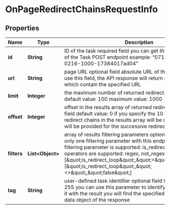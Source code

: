 

# OnPageRedirectChainsRequestInfo


## Properties

| Name | Type | Description | Notes |
|------------ | ------------- | ------------- | -------------|
|**id** | **String** | ID of the task required field you can get this ID in the response of the Task POST endpoint example: “07131248-1535-0216-1000-17384017ad04” |  [optional] |
|**url** | **String** | page URL optional field absolute URL of the target page if you use this field, the API response will return only redirect chains which contain the specified URL |  [optional] |
|**limit** | **Integer** | the maximum number of returned redirect chains optional field default value: 100 maximum value: 1000 |  [optional] |
|**offset** | **Integer** | offset in the results array of returned redirect chains optional field default value: 0 if you specify the 10 value, the first ten redirect chains in the results array will be omitted and the data will be provided for the successive redirect chains |  [optional] |
|**filters** | **List&lt;Object&gt;** | array of results filtering parameters optional field you can use only one filtering parameter with this endpoint the following filtering parameter is supported: is_redirect_loop the following operators are supported: regex, not_regex, &#x3D;, &lt;&gt; examples: [\&quot;is_redirect_loop\&quot;,\&quot;&#x3D;\&quot;,\&quot;true\&quot;] [\&quot;is_redirect_loop\&quot;,\&quot;&lt;&gt;\&quot;,\&quot;false\&quot;] |  [optional] |
|**tag** | **String** | user-defined task identifier optional field the character limit is 255 you can use this parameter to identify the task and match it with the result you will find the specified tag value in the data object of the response |  [optional] |



